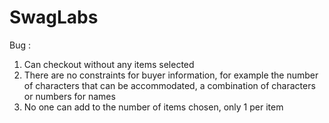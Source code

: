 # SwagLabs
Bug :
1. Can checkout without any items selected
2. There are no constraints for buyer information, for example the number of characters that can be accommodated, a combination of characters or numbers for names
3. No one can add to the number of items chosen, only 1 per item
